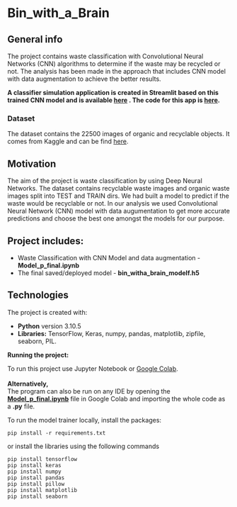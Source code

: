 # Bin_with_a_Brain

## General info
The project contains waste classification with Convolutional Neural Networks (CNN) algorithms to determine if the waste may be recycled or not. The analysis has been made in the approach that includes CNN model with data augmentation to achieve the better results.

**A classifier simulation application is created in Streamlit based on this trained CNN model and is available [here](https://github.com/nightKnight112/Bin_with_a_Brain/tree/main/api-cfg/app.py) . The code for this app is [here](https://github.com/nightKnight112/Bin_with_a_Brain/tree/main/api-cfg).**

### Dataset
The dataset contains the 22500 images of organic and recyclable objects. It comes from Kaggle and can be find [here](https://www.kaggle.com/techsash/waste-classification-data).


## Motivation
The aim of the project is waste classification by using Deep Neural Networks. The dataset contains recyclable waste images and organic waste images split into TEST and TRAIN dirs. We had built a model to predict if the waste would be recyclable or not. In our analysis we used Convolutional Neural Network (CNN) model with data augumentation to get more accurate predictions and choose the best one amongst the models for our purpose.

## Project includes:

* Waste Classification with CNN Model and data augmentation - **Model_p_final.ipynb**
* The final saved/deployed model - **bin_witha_brain_modelf.h5**
 
## Technologies

The project is created with:
* **Python** version 3.10.5
* **Libraries:** TensorFlow, Keras, numpy, pandas, matplotlib, zipfile, seaborn, PIL.

**Running the project:**

To run this project use Jupyter Notebook or [Google Colab](https://colab.research.google.com/drive/1EZkDLuk8S9Zzn90dlKIoQZ7T7VUshjk0?usp=sharing).<br /><br />
**Alternatively,** <br /> The program can also be run on any IDE by opening the **[Model_p_final.ipynb](https://colab.research.google.com/drive/1EZkDLuk8S9Zzn90dlKIoQZ7T7VUshjk0?usp=sharing)** file in Google Colab and importing the whole code as a **.py** file.</br>

To run the model trainer locally, install the packages: 
```
pip install -r requirements.txt
```
or install the libraries using the following commands
```
pip install tensorflow
pip install keras
pip install numpy
pip install pandas
pip install pillow
pip install matplotlib
pip install seaborn
```
